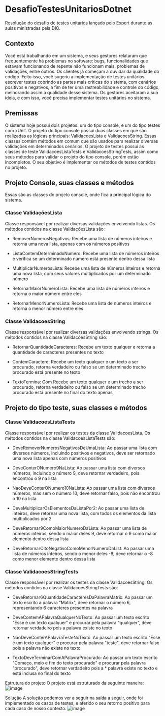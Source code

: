 # DesafioTestesUnitariosDotnet
Resolução do desafio de testes unitários lançado pelo Expert durante as aulas ministradas pela DIO.

## Contexto
Você está trabalhando em um sistema, e seus gestores relataram que frequentemente há problemas no software: bugs, funcionalidades que estavam funcionando de repente não funcionam mais, problemas de validações, entre outros. Os clientes já começam a duvidar da qualidade do código.
Feito isso, você sugeriu a implementação de testes unitários: escrever testes cobrindo as partes mais críticas do sistema, com cenários positivos e negativos, a fim de ter uma rastreabilidade e controle do código, melhorando assim a qualidade desse sistema.
Os gestores aceitaram a sua ideia, e com isso, você precisa implementar testes unitários no sistema.

## Premissas
O sistema hoje possui dois projetos: um do tipo console, e um do tipo testes com xUnit. O projeto do tipo console possui duas classes em que são realizadas as lógicas principais: ValidacoesLista e ValidacoesString. Essas classes contém métodos em comum que são usados para realizar diversas validações em determinados cenários.
O projeto de testes possui as classes de teste ValidacoesListaTests e ValidacoesStringTests, assim como seus métodos para validar o projeto do tipo console, porém estão incompletos.
O seu objetivo é implementar os métodos de testes contidos no projeto.

## Projeto Console, suas classes e métodos
Essas são as classes do projeto console, onde fica a principal lógica do sistema.

### Classe ValidaçõesLista

Classe responsável por realizar diversas validações envolvendo listas.
Os métodos contidos na classe ValidaçõesLista são:

* RemoverNumerosNegativos:
  Recebe uma lista de números inteiros e retorna uma nova lista, apenas com os números positivos
  
* ListaContemDeterminadoNumero:
  Recebe uma lista de números inteiros e verifica se um determinado número está presente dentro dessa lista
  
* MultiplicarNumerosLista:
  Recebe uma lista de números inteiros e retorna uma nova lista, com seus valores múltiplicados por um determinado número
  
* RetornarMaiorNumeroLista:
  Recebe uma lista de números inteiros e retorna o maior número entre eles
  
* RetornarMenorNumeroLista:
  Recebe uma lista de números inteiros e retorna o menor número entre eles

### Classe ValidacoesString

Classe responsável por realizar diversas validações envolvendo strings.
Os métodos contidos na classe ValidaçõesString são:

* RetornarQuantidadeCaracteres:
  Recebe um texto qualquer e retorna a quantidade de caracteres presentes no texto
  
* ContemCaractere:
  Recebe um texto qualquer e um texto a ser procurado, retorna verdadeiro ou falso se um determinado trecho procurado está presente no texto
  
* TextoTermina:
  Com	Recebe um texto qualquer e um trecho a ser procurado, retorna verdadeiro ou falso se um determinado trecho procurado está presente no final do texto apenas

## Projeto do tipo teste, suas classes e métodos

### Classe ValidacoesListaTests

Classe responsável por realizar os testes da classe ValidacoesLista.
Os métodos contidos na classe ValidacoesListaTests são:

* DeveRemoverNumerosNegativosDeUmaLista:
  Ao passar uma lista com diversos números, incluindo positivos e negativos, deve ser retornado uma nova lista apenas com números positivos
  
* DeveConterONumero9NaLista:
  Ao passar uma lista com diversos números, incluindo o número 9, deve retornar verdadeiro, pois encontrou o 9 na lista
  
* NaoDeveConterONumero10NaLista:
  Ao passar uma lista com diversos números, mas sem o número 10, deve retornar falso, pois não encontrou o 10 na lista
  
* DeveMultiplicarOsElementosDaListaPor2:
  Ao passar uma lista de inteiros, deve retornar uma nova lista, com todos os elementos da lista multiplicados por 2
  
* DeveRetornar9ComoMaiorNumeroDaLista:
  Ao passar uma lista de números inteiros, sendo o maior deles 9, deve retornar o 9 como maior elemento dentro dessa lista
  
* DeveRetornarOitoNegativoComoMenorNumeroDaList:
  Ao passar uma lista de números inteiros, sendo o menor deles -8, deve retornar o -8 como menor elemento dentro dessa lista

### Classe ValidacoesStringTests

Classe responsável por realizar os testes da classe ValidacoesString.
Os métodos contidos na classe ValidacoesStringTests são:

* DeveRetornar6QuantidadeCaracteresDaPalavraMatrix:
  Ao passar um texto escrito a palavra "Matrix", deve retornar o número 6, representando 6 caracteres presentes na palavra
  
* DeveContemAPalavraQualquerNoTexto:
  Ao passar um texto escrito "Esse é um texto qualquer" e procurar pela palavra "qualquer", deve retornar verdadeiro pois a palavra existe no texto
  
* NaoDeveConterAPalavraTesteNoTexto:
  Ao passar um texto escrito "Esse é um texto qualquer" e procurar pela palavra "teste", deve retornar falso pois a palavra não existe no texto
  
* TextoDeveTerminarComAPalavraProcurado:
  Ao passar um texto escrito "Começo, meio e fim do texto procurado" e procurar pela palavra "procurado", deve retornar verdadeiro pois a * palavra existe no texto e está inclusa no final do texto

Estrutura do projeto
O projeto está estruturado da seguinte maneira:
![image](https://github.com/Lucasgyn94/DesafioTestesUnitariosDotnet/assets/91031320/3972a656-44e5-48dc-8de3-11498762526a)


Solução
A solução podemos ver a seguir na saída a seguir, onde foi implementado os casos de testes, e aferido o seu retorno positivo para cada caso de nosso contexto.
![image](https://github.com/Lucasgyn94/DesafioTestesUnitariosDotnet/assets/91031320/516b0baa-a4d8-4119-a4c9-041c5b3a0690)

